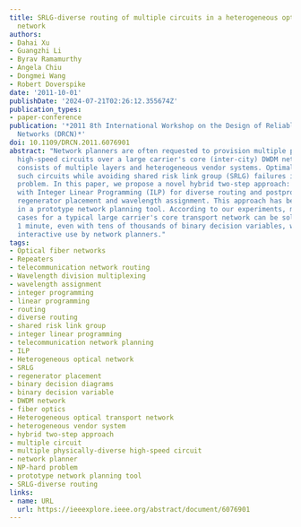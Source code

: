 ```yaml
---
title: SRLG-diverse routing of multiple circuits in a heterogeneous optical transport
  network
authors:
- Dahai Xu
- Guangzhi Li
- Byrav Ramamurthy
- Angela Chiu
- Dongmei Wang
- Robert Doverspike
date: '2011-10-01'
publishDate: '2024-07-21T02:26:12.355674Z'
publication_types:
- paper-conference
publication: '*2011 8th International Workshop on the Design of Reliable Communication
  Networks (DRCN)*'
doi: 10.1109/DRCN.2011.6076901
abstract: "Network planners are often requested to provision multiple physically-diverse
  high-speed circuits over a large carrier's core (inter-city) DWDM network, which
  consists of multiple layers and heterogeneous vendor systems. Optimally provisioning
  such circuits while avoiding shared risk link group (SRLG) failures is an NP-hard
  problem. In this paper, we propose a novel hybrid two-step approach: pre-processing
  with Integer Linear Programming (ILP) for diverse routing and postprocessing for
  regenerator placement and wavelength assignment. This approach has been implemented
  in a prototype network planning tool. According to our experiments, most of the
  cases for a typical large carrier's core transport network can be solved within
  1 minute, even with tens of thousands of binary decision variables, which allows
  interactive use by network planners."
tags:
- Optical fiber networks
- Repeaters
- telecommunication network routing
- Wavelength division multiplexing
- wavelength assignment
- integer programming
- linear programming
- routing
- diverse routing
- shared risk link group
- integer linear programming
- telecommunication network planning
- ILP
- Heterogeneous optical network
- SRLG
- regenerator placement
- binary decision diagrams
- binary decision variable
- DWDM network
- fiber optics
- Heterogeneous optical transport network
- heterogeneous vendor system
- hybrid two-step approach
- multiple circuit
- multiple physically-diverse high-speed circuit
- network planner
- NP-hard problem
- prototype network planning tool
- SRLG-diverse routing
links:
- name: URL
  url: https://ieeexplore.ieee.org/abstract/document/6076901
---
```

